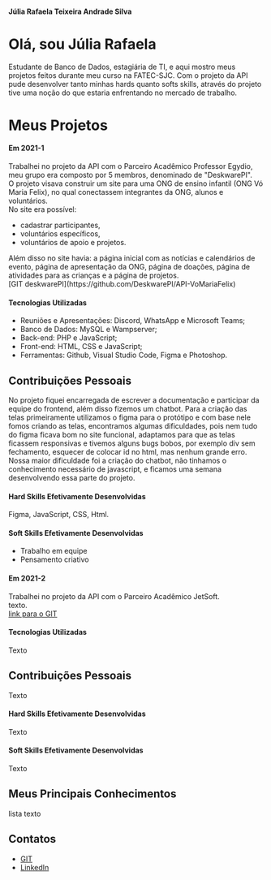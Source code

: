 #### Júlia Rafaela Teixeira Andrade Silva

# Olá, sou Júlia Rafaela

Estudante de Banco de Dados, estagiária de TI, e aqui mostro meus projetos feitos durante meu curso na FATEC-SJC. Com o projeto da API pude desenvolver tanto minhas hards quanto softs skills, através do projeto tive uma noção do que estaria enfrentando no mercado de trabalho. 

# Meus Projetos

#### Em 2021-1
Trabalhei no projeto da API com o Parceiro Acadêmico Professor Egydio, meu grupo era composto por 5 membros, denominado de "DeskwarePI".<br> O projeto visava construir um site para uma ONG de ensino infantil (ONG Vó Maria Felix), no qual conectassem integrantes da ONG, alunos e voluntários. <br> No site era possível:
* cadastrar participantes, 
* voluntários específicos, 
* voluntários de apoio e projetos. 
<div> Além disso no site havia: a página inicial com as notícias e calendários de evento, página de apresentação da ONG, página de doações, página de atividades para as crianças e a página de projetos.<br></div>
[GIT deskwarePI](https://github.com/DeskwarePI/API-VoMariaFelix)

#### Tecnologias Utilizadas
* Reuniões e Apresentações: Discord, WhatsApp e Microsoft Teams;
* Banco de Dados: MySQL e Wampserver;
* Back-end: PHP e JavaScript;
* Front-end: HTML, CSS e JavaScript;
* Ferramentas: Github, Visual Studio Code, Figma e Photoshop.

## Contribuições Pessoais
No projeto fiquei encarregada de escrever a documentação e participar da equipe do frontend, além disso fizemos um chatbot. Para a criação das telas primeiramente utilizamos o figma para o protótipo e com base nele fomos criando as telas, encontramos algumas dificuldades, pois nem tudo do figma ficava bom no site funcional, adaptamos para que as telas ficassem responsivas e tivemos alguns bugs bobos, por exemplo div sem fechamento, esquecer de colocar id no html, mas nenhum grande erro. Nossa maior dificuldade foi a criação do chatbot, não tinhamos o conhecimento necessário de javascript, e ficamos uma semana desenvolvendo essa parte do projeto.

#### Hard Skills Efetivamente Desenvolvidas
 Figma, JavaScript, CSS, Html.

#### Soft Skills Efetivamente Desenvolvidas
* Trabalho em equipe
* Pensamento criativo

#### Em 2021-2
Trabalhei no projeto da API com o Parceiro Acadêmico JetSoft.<br> texto.<br>
[link para o GIT](https://github.com/Inodevs)

#### Tecnologias Utilizadas
Texto

## Contribuições Pessoais
Texto

#### Hard Skills Efetivamente Desenvolvidas
Texto

#### Soft Skills Efetivamente Desenvolvidas
Texto


## Meus Principais Conhecimentos
lista texto

## Contatos
* [GIT](https://www.git.com)
* [LinkedIn](https://www.linkedin.com)
